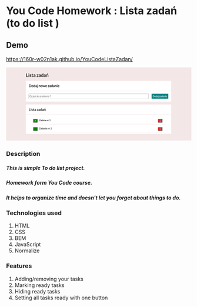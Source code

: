 # You Code Homework : Lista zadań (to do list )

## Demo
https://160r-w02n1ak.github.io/YouCodeListaZadan/


![screenshot](https://github.com/160R-W02N1Ak/YouCodeListaZadan/blob/main/images/ListaZadanScreenshot.png)

### Description
##### This is simple To do list project. 
##### Homework form You Code course.
##### It helps to organize time and doesn't let you forget about things to do.


### Technologies used

1. HTML
2. CSS
3. BEM
4. JavaScript
5. Normalize

### Features

1. Adding/removing your tasks
2. Marking ready tasks
3. Hiding ready tasks
4. Setting all tasks ready with one button
